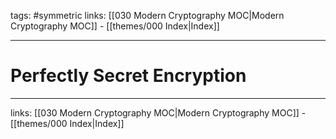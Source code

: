 tags: #symmetric
links:  [[030 Modern Cryptography MOC|Modern Cryptography MOC]] - [[themes/000 Index|Index]]

---
# Perfectly Secret Encryption



---
links: [[030 Modern Cryptography MOC|Modern Cryptography MOC]] - [[themes/000 Index|Index]]